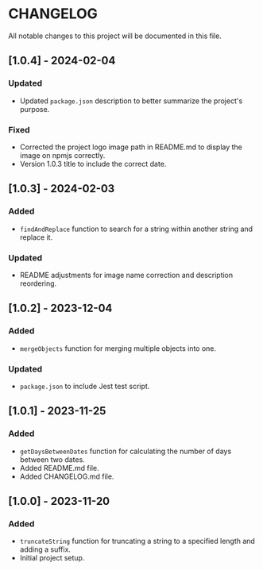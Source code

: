 # CHANGELOG

All notable changes to this project will be documented in this file.

## [1.0.4] - 2024-02-04

### Updated

- Updated `package.json` description to better summarize the project's purpose.

### Fixed

- Corrected the project logo image path in README.md to display the image on npmjs correctly.
- Version 1.0.3 title to include the correct date.

## [1.0.3] - 2024-02-03

### Added

- `findAndReplace` function to search for a string within another string and replace it.

### Updated

- README adjustments for image name correction and description reordering.

## [1.0.2] - 2023-12-04

### Added

- `mergeObjects` function for merging multiple objects into one.

### Updated

- `package.json` to include Jest test script.

## [1.0.1] - 2023-11-25

### Added

- `getDaysBetweenDates` function for calculating the number of days between two dates.
- Added README.md file.
- Added CHANGELOG.md file.

## [1.0.0] - 2023-11-20

### Added

- `truncateString` function for truncating a string to a specified length and adding a suffix.
- Initial project setup.
